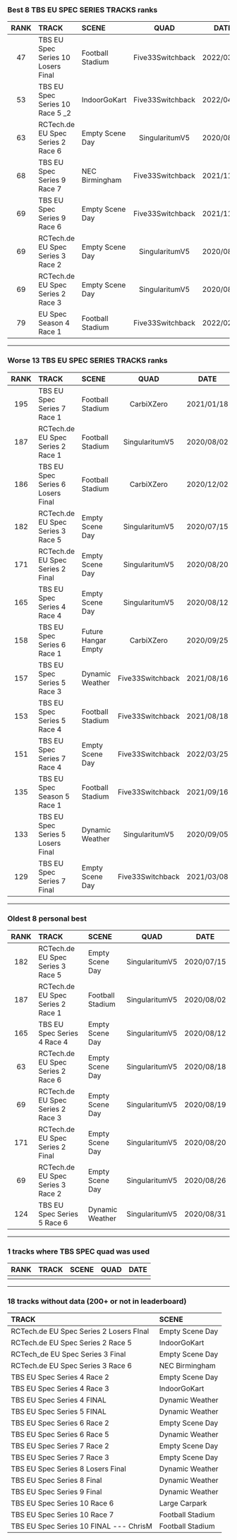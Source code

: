 ### Best 8 TBS EU SPEC SERIES TRACKS ranks
|RANK|TRACK|SCENE|QUAD|DATE|
|:---:|:---|:---|:---:|:---:|
|47|TBS EU Spec Series 10 Losers Final|Football Stadium|Five33Switchback|2022/03/03|
|53|TBS EU Spec Series 10 Race 5 _2|IndoorGoKart|Five33Switchback|2022/04/02|
|63|RCTech.de EU Spec Series 2 Race 6|Empty Scene Day|SingularitumV5|2020/08/18|
|68|TBS EU Spec Series 9 Race 7|NEC Birmingham|Five33Switchback|2021/11/14|
|69|TBS EU Spec Series 9 Race 6|Empty Scene Day|Five33Switchback|2021/11/04|
|69|RCTech.de EU Spec Series 3 Race 2|Empty Scene Day|SingularitumV5|2020/08/26|
|69|RCTech.de EU Spec Series 2 Race 3|Empty Scene Day|SingularitumV5|2020/08/19|
|79|EU Spec Season 4 Race 1|Football Stadium|Five33Switchback|2022/02/13|
---
### Worse 13 TBS EU SPEC SERIES TRACKS ranks
|RANK|TRACK|SCENE|QUAD|DATE|
|:---:|:---|:---|:---:|:---:|
|195|TBS EU Spec Series 7 Race 1|Football Stadium|CarbiXZero|2021/01/18|
|187|RCTech.de EU Spec Series 2 Race 1|Football Stadium|SingularitumV5|2020/08/02|
|186|TBS EU Spec Series 6 Losers Final|Football Stadium|CarbiXZero|2020/12/02|
|182|RCTech.de EU Spec Series 3 Race 5|Empty Scene Day|SingularitumV5|2020/07/15|
|171|RCTech.de EU Spec Series 2 Final|Empty Scene Day|SingularitumV5|2020/08/20|
|165|TBS EU Spec Series 4 Race 4|Empty Scene Day|SingularitumV5|2020/08/12|
|158|TBS EU Spec Series 6 Race 1|Future Hangar Empty|CarbiXZero|2020/09/25|
|157|TBS EU Spec Series 5 Race 3|Dynamic Weather|Five33Switchback|2021/08/16|
|153|TBS EU Spec Series 5 Race 4|Football Stadium|Five33Switchback|2021/08/18|
|151|TBS EU Spec Series 7 Race 4|Empty Scene Day|Five33Switchback|2022/03/25|
|135|TBS EU Spec Season 5 Race 1|Football Stadium|Five33Switchback|2021/09/16|
|133|TBS EU Spec Series 5 Losers Final|Dynamic Weather|SingularitumV5|2020/09/05|
|129|TBS EU Spec Series 7 Final|Empty Scene Day|Five33Switchback|2021/03/08|
---
### Oldest 8 personal best
|RANK|TRACK|SCENE|QUAD|DATE|
|:---:|:---|:---|:---:|:---:|
|182|RCTech.de EU Spec Series 3 Race 5|Empty Scene Day|SingularitumV5|2020/07/15|
|187|RCTech.de EU Spec Series 2 Race 1|Football Stadium|SingularitumV5|2020/08/02|
|165|TBS EU Spec Series 4 Race 4|Empty Scene Day|SingularitumV5|2020/08/12|
|63|RCTech.de EU Spec Series 2 Race 6|Empty Scene Day|SingularitumV5|2020/08/18|
|69|RCTech.de EU Spec Series 2 Race 3|Empty Scene Day|SingularitumV5|2020/08/19|
|171|RCTech.de EU Spec Series 2 Final|Empty Scene Day|SingularitumV5|2020/08/20|
|69|RCTech.de EU Spec Series 3 Race 2|Empty Scene Day|SingularitumV5|2020/08/26|
|124|TBS EU Spec Series 5 Race 6|Dynamic Weather|SingularitumV5|2020/08/31|
---
### 1 tracks where TBS SPEC quad was used
|RANK|TRACK|SCENE|QUAD|DATE|
|:---:|:---|:---|:---:|:---:|
||||||
---
### 18 tracks without data (200+ or not in leaderboard)
|TRACK|SCENE|
|:---|:---|
|RCTech.de EU Spec Series 2 Losers FInal|Empty Scene Day|
|RCTech.de EU Spec Series 2 Race 5|IndoorGoKart|
|RCTech_de EU Spec Series 3 Final|Empty Scene Day|
|RCTech.de EU Spec Series 3 Race 6|NEC Birmingham|
|TBS EU Spec Series 4 Race 2|Empty Scene Day|
|TBS EU Spec Series 4 Race 3|IndoorGoKart|
|TBS EU Spec Series 4 FINAL|Dynamic Weather|
|TBS EU Spec Series 5 FINAL|Dynamic Weather|
|TBS EU Spec Series 6 Race 2|Empty Scene Day|
|TBS EU Spec Series 6 Race 5|Dynamic Weather|
|TBS EU Spec Series 7 Race 2|Empty Scene Day|
|TBS EU Spec Series 7 Race 3|Empty Scene Day|
|TBS EU Spec Series 8 Losers Final|Dynamic Weather|
|TBS EU Spec Series 8 Final|Dynamic Weather|
|TBS EU Spec Series 9 Final|Dynamic Weather|
|TBS EU Spec Series 10 Race 6|Large Carpark|
|TBS EU Spec Series 10 Race 7|Football Stadium|
|TBS EU Spec Series 10 FINAL --- ChrisM|Football Stadium|
